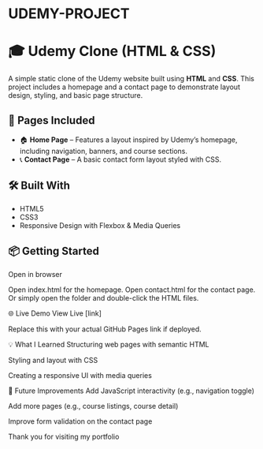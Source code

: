 # UDEMY-PROJECT
# 🎓 Udemy Clone (HTML & CSS)
A simple static clone of the Udemy website built using **HTML** and **CSS**. This project includes a homepage and a contact page to demonstrate layout design, styling, and basic page structure.

## 📄 Pages Included

- 🏠 **Home Page** – Features a layout inspired by Udemy’s homepage, including navigation, banners, and course sections.
- 📞 **Contact Page** – A basic contact form layout styled with CSS.

## 🛠️ Built With

- HTML5
- CSS3
- Responsive Design with Flexbox & Media Queries

## 📦 Getting Started
    
   Open in browser

Open index.html for the homepage.
Open contact.html for the contact page.
Or simply open the folder and double-click the HTML files.

   🌐 Live Demo
View Live [link]

Replace this with your actual GitHub Pages link if deployed.

💡 What I Learned
Structuring web pages with semantic HTML

Styling and layout with CSS

Creating a responsive UI with media queries

🚀 Future Improvements
Add JavaScript interactivity (e.g., navigation toggle)

Add more pages (e.g., course listings, course detail)

Improve form validation on the contact page

   Thank you for visiting my portfolio 
